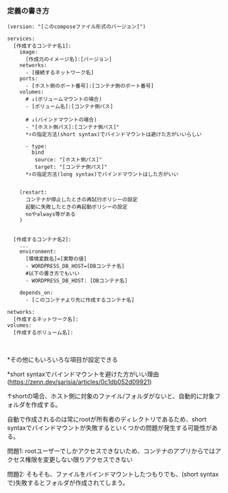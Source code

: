 ### 定義の書き方

```
(version: "[このcomposeファイル形式のバージョン]")

services:
  [作成するコンテナ名1]:
    image:
      [作成元のイメージ名]:[バージョン]
    networks:
      - [接続するネットワーク名]
    ports:
      - [ホスト側のポート番号]:[コンテナ側のポート番号]
    volumes:
      # ↓(ボリュームマウントの場合)
      - [ボリューム名]:[コンテナ側パス]

      # ↓(バインドマウントの場合)
      - "[ホスト側パス]:[コンテナ側パス]" 
      *↑の指定方法(short syntax)でバインドマウントは避けた方がいいらしい

      - type:
        bind
         source: "[ホスト側パス]"
         target: "[コンテナ側パス]"
      *↑の指定方法(long syntax)でバインドマウントはした方がいい


    (restart:
      コンテナが停止したときの再試行ポリシーの設定
      起動に失敗したときの再起動ポリシーの設定
      noやalways等がある
    )


  [作成するコンテナ名2]:
    ...
    environment:
      [環境変数名]=[実際の値]
      - WORDPRESS_DB_HOST=[DBコンテナ名]
      #以下の書き方でもいい
      - WORDPRESS_DB_HOST: [DBコンテナ名]

    depends_on:
      - [このコンテナより先に作成するコンテナ名]

networks:
  [作成するネットワーク名]:
volumes:
  [作成するボリューム名]:
```

<br>

*その他にもいろいろな項目が設定できる  

*short syntaxでバインドマウントを避けた方がいい理由(https://zenn.dev/sarisia/articles/0c1db052d09921)

↑shortの場合、ホスト側に対象のファイル/フォルダがないと、自動的に対象フォルダを作成する。  

自動で作成されるのは常にrootが所有者のディレクトリであるため、short syntaxでバインドマウントが失敗するといくつかの問題が発生する可能性がある。

問題1: rootユーザーでしかアクセスできないため、コンテナのアプリからではアクセス権限を変更しない限りアクセスできない

問題2: そもそも、ファイルをバインドマウントしたつもりでも、(short syntaxで)失敗するとフォルダが作成されてしまう。